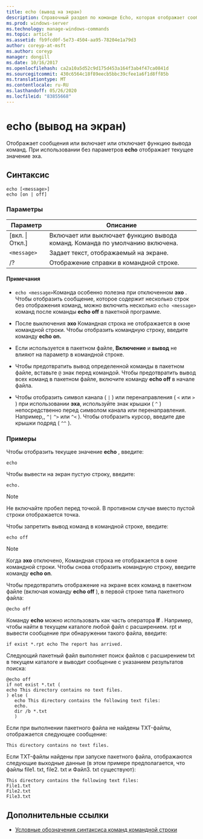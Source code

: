```yaml
---
title: echo (вывод на экран)
description: Справочный раздел по команде Echo, которая отображает сообщения или включает или отключает функцию вывода команд.
ms.prod: windows-server
ms.technology: manage-windows-commands
ms.topic: article
ms.assetid: fb9fcd0f-5e73-4504-aa95-78204e1a79d3
author: coreyp-at-msft
ms.author: coreyp
manager: dongill
ms.date: 10/16/2017
ms.openlocfilehash: ca2a10a5d52c9d175d453a164f3ab4f47ca0841d
ms.sourcegitcommit: 430c6564c18f89eecb5bbc39cfee1a6f1d8ff85b
ms.translationtype: MT
ms.contentlocale: ru-RU
ms.lasthandoff: 05/26/2020
ms.locfileid: "83855668"
---
```

# <a name="echo"></a>echo (вывод на экран)

Отображает сообщения или включает или отключает функцию вывода команд. При использовании без параметров **echo** отображает текущее значение эха.

## <a name="syntax"></a>Синтаксис

```
echo [<message>]
echo [on | off]
```

### <a name="parameters"></a>Параметры

| Параметр | Описание |
| --------- | ----------- |
| [вкл. \| Откл.] | Включает или выключает функцию вывода команд. Команда по умолчанию включена. |
| `<message>` | Задает текст, отображаемый на экране. |
| /? | Отображение справки в командной строке. |

#### <a name="remarks"></a>Примечания

- `echo <message>`Команда особенно полезна при отключенном **эхо** . Чтобы отобразить сообщение, которое содержит несколько строк без отображения команд, можно включить несколько `echo <message>` команд после команды **echo off** в пакетной программе.

- После выключения **эхо** Командная строка не отображается в окне командной строки. Чтобы отобразить командную строку, введите команду **echo on.**

- Если используется в пакетном файле, **Включение** и **вывод** не влияют на параметр в командной строке.

- Чтобы предотвратить вывод определенной команды в пакетном файле, вставьте `@` знак перед командой. Чтобы предотвратить вывод всех команд в пакетном файле, включите команду **echo off** в начале файла.

- Чтобы отобразить символ канала ( `|` ) или перенаправления ( `<` или `>` ) при использовании **эха**, используйте знак крышки ( `^` ) непосредственно перед символом канала или перенаправления. Например,, `^|` `^>` или `^<` ). Чтобы отобразить курсор, введите две крышки подряд ( `^^` ).

### <a name="examples"></a>Примеры

Чтобы отобразить текущее значение **echo** , введите:

```
echo
```

Чтобы вывести на экран пустую строку, введите:

```
echo.
```

> [!NOTE]
> Не включайте пробел перед точкой. В противном случае вместо пустой строки отображается точка.

Чтобы запретить вывод команд в командной строке, введите:

```
echo off
```

> [!NOTE]
> Когда **эхо** отключено, Командная строка не отображается в окне командной строки. Чтобы снова отобразить командную строку, введите команду **echo on**.

Чтобы предотвратить отображение на экране всех команд в пакетном файле (включая команду **echo off** ), в первой строке типа пакетного файла:

```
@echo off
```

Команду **echo** можно использовать как часть оператора **If** . Например, чтобы найти в текущем каталоге любой файл с расширением. rpt и вывести сообщение при обнаружении такого файла, введите:

```
if exist *.rpt echo The report has arrived.
```

Следующий пакетный файл выполняет поиск файлов с расширением txt в текущем каталоге и выводит сообщение с указанием результатов поиска:

```
@echo off
if not exist *.txt (
echo This directory contains no text files.
) else (
   echo This directory contains the following text files:
   echo.
   dir /b *.txt
   )
```

Если при выполнении пакетного файла не найдены TXT-файлы, отображается следующее сообщение:

```
This directory contains no text files.
```

Если TXT-файлы найдены при запуске пакетного файла, отображаются следующие выходные данные (в этом примере предполагается, что файлы file1. txt, file2. txt и Файл3. txt существуют):

```
This directory contains the following text files:
File1.txt
File2.txt
File3.txt
```

## <a name="additional-references"></a>Дополнительные ссылки

- [Условные обозначения синтаксиса команд командной строки](command-line-syntax-key.md)
